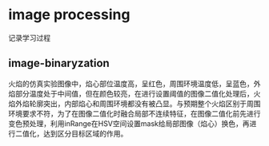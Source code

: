 # image processing 
记录学习过程

## image-binaryzation
火焰的仿真实验图像中，焰心部位温度高，呈红色，周围环境温度低，呈蓝色，外焰部分温度处于中间值，但在颜色较亮，在进行设置阈值的图像二值化处理后，火焰外焰轮廓突出，内部焰心和周围环境都没有被凸显。与预期整个火焰区别于周围环境要求不符，为了在图像二值化时融合局部不连续特征，在图像二值化前先进行变色预处理，利用inRange在HSV空间设置mask给局部图像（焰心）换色，再进行二值化，达到区分目标区域的作用。

